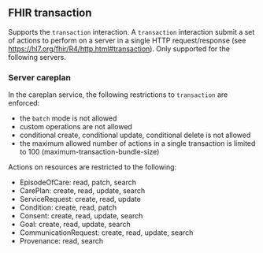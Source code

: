 
## FHIR transaction
Supports the ```transaction``` interaction. A ```transaction``` interaction submit a set of actions to perform on a server in a single HTTP request/response (see https://hl7.org/fhir/R4/http.html#transaction).
Only supported for the following servers.

### Server careplan
In the careplan service, the following restrictions to ```transaction``` are enforced:
- the ```batch``` mode is not allowed
- custom operations are not allowed
- conditional create, conditional update, conditional delete is not allowed
- the maximum allowed number of actions in a single transaction is limited to 100 (maximum-transaction-bundle-size)

Actions on resources are restricted to the following:
- EpisodeOfCare: read, patch, search
- CarePlan: create, read, update, search
- ServiceRequest: create, read, update
- Condition: create, read, patch
- Consent: create, read, update, search
- Goal: create, read, update, search
- CommunicationRequest: create, read, update, search
- Provenance: read, search
